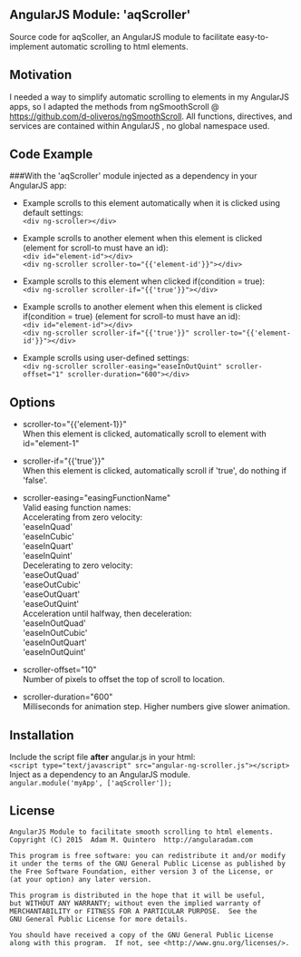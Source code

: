 ## AngularJS Module: 'aqScroller'

Source code for aqScoller, an AngularJS module to facilitate easy-to-implement automatic scrolling to html elements.

## Motivation

I needed a way to simplify automatic scrolling to elements in my AngularJS apps, so I adapted the methods from ngSmoothScroll @ https://github.com/d-oliveros/ngSmoothScroll. All functions, directives, and services are contained within AngularJS , no global namespace used. 

## Code Example

###With the 'aqScroller' module injected as a dependency in your AngularJS app:

* Example scrolls to this element automatically when it is clicked using default settings:<br>
`<div ng-scroller></div>`

* Example scrolls to another element when this element is clicked (element for scroll-to must have an id):<br>
`<div id="element-id"></div>`<br>
`<div ng-scroller scroller-to="{{'element-id'}}"></div>`

* Example scrolls to this element when clicked if(condition = true):<br>
`<div ng-scroller scroller-if="{{'true'}}"></div>`

* Example scrolls to another element when this element is clicked if(condition = true) (element for scroll-to must have an id):<br>
`<div id="element-id"></div>`<br>
`<div ng-scroller scroller-if="{{'true'}}" scroller-to="{{'element-id'}}"></div>`

* Example scrolls using user-defined settings:<br>
`<div ng-scroller scroller-easing="easeInOutQuint" scroller-offset="1" scroller-duration="600"></div>`

## Options

* scroller-to="{{'element-1}}"<br>
   When this element is clicked, automatically scroll to element with id="element-1"

* scroller-if="{{'true'}}"<br>
   When this element is clicked, automatically scroll if 'true', do nothing if 'false'.

* scroller-easing="easingFunctionName"<br>
   Valid easing function names:<br>
     Accelerating from zero velocity:<br>
        'easeInQuad'<br>
        'easeInCubic'<br>
        'easeInQuart'<br>
        'easeInQuint'<br>
     Decelerating to zero velocity:<br>
        'easeOutQuad'<br>
        'easeOutCubic'<br>
        'easeOutQuart'<br>
        'easeOutQuint'<br>
     Acceleration until halfway, then deceleration:<br>
        'easeInOutQuad'<br>
        'easeInOutCubic'<br>
        'easeInOutQuart'<br>
        'easeInOutQuint'<br>

* scroller-offset="10"<br>
   Number of pixels to offset the top of scroll to location.

* scroller-duration="600"<br>
   Milliseconds for animation step. Higher numbers give slower animation.

## Installation

Include the script file **after** angular.js in your html:<br>
`<script type="text/javascript" src="angular-ng-scroller.js"></script>`<br>
Inject as a dependency to an AngularJS module.<br>
`angular.module('myApp', ['aqScroller']);`

## License

	AngularJS Module to facilitate smooth scrolling to html elements.
	Copyright (C) 2015  Adam M. Quintero  http://angularadam.com 

    This program is free software: you can redistribute it and/or modify
    it under the terms of the GNU General Public License as published by
    the Free Software Foundation, either version 3 of the License, or
    (at your option) any later version.

    This program is distributed in the hope that it will be useful,
    but WITHOUT ANY WARRANTY; without even the implied warranty of
    MERCHANTABILITY or FITNESS FOR A PARTICULAR PURPOSE.  See the
    GNU General Public License for more details.

    You should have received a copy of the GNU General Public License
    along with this program.  If not, see <http://www.gnu.org/licenses/>.